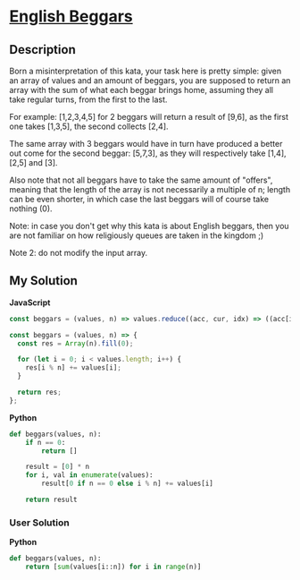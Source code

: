 # [English Beggars](https://www.codewars.com/kata/59590976838112bfea0000fa)

## Description

Born a misinterpretation of this kata, your task here is pretty simple: given an array of values and an amount of beggars, you are supposed to return an array with the sum of what each beggar brings home, assuming they all take regular turns, from the first to the last.

For example: [1,2,3,4,5] for 2 beggars will return a result of [9,6], as the first one takes [1,3,5], the second collects [2,4].

The same array with 3 beggars would have in turn have produced a better out come for the second beggar: [5,7,3], as they will respectively take [1,4], [2,5] and [3].

Also note that not all beggars have to take the same amount of "offers", meaning that the length of the array is not necessarily a multiple of n; length can be even shorter, in which case the last beggars will of course take nothing (0).

Note: in case you don't get why this kata is about English beggars, then you are not familiar on how religiously queues are taken in the kingdom ;)

Note 2: do not modify the input array.

## My Solution

**JavaScript**

```js
const beggars = (values, n) => values.reduce((acc, cur, idx) => ((acc[idx % n] += values[idx]), acc), Array(n).fill(0));
```

```js
const beggars = (values, n) => {
  const res = Array(n).fill(0);

  for (let i = 0; i < values.length; i++) {
    res[i % n] += values[i];
  }

  return res;
};
```

**Python**

```py
def beggars(values, n):
    if n == 0:
        return []

    result = [0] * n
    for i, val in enumerate(values):
        result[0 if n == 0 else i % n] += values[i]

    return result
```

### User Solution

**Python**

```py
def beggars(values, n):
    return [sum(values[i::n]) for i in range(n)]
```
